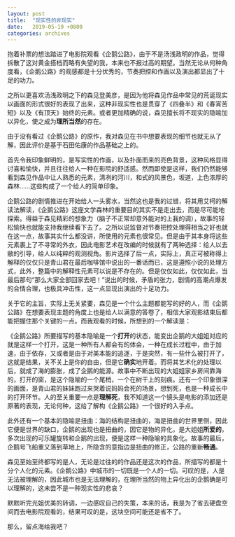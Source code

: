 ```yaml
---
layout: post
title:  "现实性的非现实"
date:   2019-05-19 +0800
categories: archives
---
```


抱着补票的想法踏进了电影院观看《企鹅公路》，由于不是汤浅政明的作品，觉得拆散了这对黄金搭档而略有失望的我，本来也不报过高的期望。当然无论从何种角度看，《企鹅公路》的观感都是十分优秀的，节奏把控和作画以及演出都显出了十足的功力。

<!--more-->

之所以更喜欢汤浅政明之下的森见登美彦，是因为他将森见作品中常见的荒诞现实以画面的形式很好的表现了出来，这种非现实性也是贯穿了《四叠半》和《春宵苦短》以及《有顶天》始终的元素。或者更加精确的说，森见擅长将不现实的隐喻加以异化，使之成为**理所当然**的存在。

由于没有看过《企鹅公路》的原作，我对森见在书中想要表现的细节也就无从了解，因此评价是基于石田佑康的作品基础之上的。

首先令我印象鲜明的，是写实性的作画，以及扑面而来的亮色背景，这种风格显得讨喜和愉快，并且往往给人一种在影院的舒适感。然而即使是这样，我们仍然能够看到森见作品中让人熟悉的元素，清冽的河川，和式的风景色，坂道，上色浓厚的森林……这些构成了一个给人的简单印象。

企鹅公路的剧情推进在开始给人一头雾水，当然这也是我的过错，将其用艾柯的解读法解读，《企鹅公路》这座文学森林的重要目的其实不是走出去，而是尽可能地探索。得益于森见精彩的想象力（脑子不正常却意外能对的上我的调），故事的轻松愉快也就能支持我继续看下去了。之所以说监督对节奏把控处理得相当之好也就在这一点，故事其实什么都没讲，所使用的元素也很常见。但是由于其本身将这些元素裹上了不寻常的外衣，因此电影艺术在改编的时候就有了两种选择：给人以去敝的引导，给人以纯粹的观测视角。影片选择了后一点，实际上，真正可被称得上解释的仅仅只是青山君在最后咖啡馆中说出的一番话而已，这是遵照小说的处理方式，此外，整篇中的解释性元素可以说是不存在的。但是仅仅如此，仅仅如此，当最后那句“那么大家全部回家去吧！”说出的时候，矛盾的张力，剧情的高潮点爆发的合情合理，也极具冲击性，这一点显现出演出的十足功力。

关于它的主旨，实际上无关紧要，森见是一个什么主题都能写的好的人，而《企鹅公路》在想要表现主题的角度上也是给人以满意的答卷了，相信大家观影结束后都能把握住那个关键的一点。而我观看的时候，所想到的一个解读是：

《企鹅公路》所要描写的基本隐喻是一个**打开**的状态，能变出企鹅的大姐姐对应的就是这样一个打开，这是一种所有人都会有的体会，一种在成长过程中，由于加速，由于依存，又或者是由于对美本能的追逐，于是突然，有一些什么被打开了，这就是结果，关不关上是你的自由，但是它**确实**地开着。而将其艺术化的处理以后，就成了海的膨胀，成了企鹅的能源。故事中不断出现的大姐姐家乡房间靠海的，打开的窗，是这个隐喻的一个尾梢，一个在树干上的刻痕。还有一个印象很深的画面，是青山君的妹妹跑过来哭着说妈妈会死的场景，想到死，也是一种成长中的打开环节。人的至关重要一点是**理解死**，我不知道这一个镜头是电影的添加还是原著的表现，无论何种，这给了解构《企鹅公路》一个很好的入手点。

此外还有一个基本的隐喻是扭曲：海的结构是扭曲的，海是扭曲的世界里侧，因此它便是世界的缺口，企鹅的出现也是扭曲的，因它是物的异化，是大姐姐**所爱的**，多次出现的可乐罐旋转和企鹅的出现，便是这样一种隐喻的具象化。故事的最后，企鹅号飞船重又落到草地上，所隐含的意指边是扭曲的修正，公路的重新**畅通**。

森见至始至终都写的是人，无论是过往的的作品还是这次的作品，所描写的都是十分个人化的元素。《企鹅公路》中城市的一切既是一个人的一切。可叹的是，人是无法被理解的，因此城市也是无法理解的，在理所当然的物上异化出的企鹅确是可以理解的，这未尝不是一种现实性的悲哀？

默默听完光姐优美的转调，一边感叹自己的失策，本来的话，我是为了省去硬盘空间而去电影院观看的，结果可叹的是，这块空间可能还是省不了。

那么，留点海给我吧？